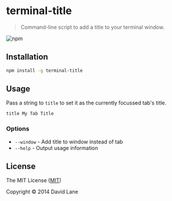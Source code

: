 # terminal-title
> Command-line script to add a title to your terminal window.

![npm](http://img.shields.io/npm/v/terminal-title.svg)

## Installation
```sh
npm install -g terminal-title
```

## Usage
Pass a string to `title` to set it as the currently focussed tab's title.
```sh
title My Tab Title
```

### Options
- `--window` - Add title to window instead of tab
- `--help` - Output usage information

## License
The MIT License ([MIT](http://opensource.org/licenses/MIT))

Copyright &copy; 2014 David Lane
